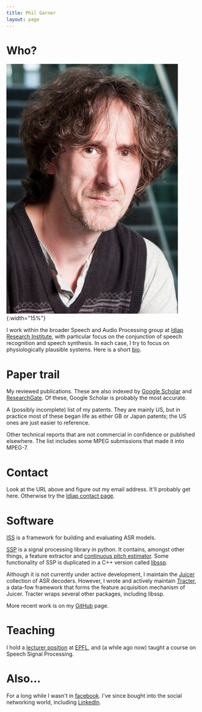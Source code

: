 ```yaml
---
title: Phil Garner
layout: page
---
```


# Who?

![Mugshot](assets/mugshot.jpg){:width="15%"}

I work within the broader Speech and Audio Processing group at
[Idiap Research Institute](http://www.idiap.ch/), with particular focus on the
conjunction of speech recognition and speech synthesis.  In each case, I try to
focus on physiologically plausible systems. Here is a short [bio](ieee-bio).

# Paper trail

My reviewed publications. These are also indexed by
[Google Scholar](http://scholar.google.ch/citations?user=KyNTbPkAAAAJ) and
[ResearchGate](http://www.researchgate.net/profile/Philip_Garner).  Of these,
Google Scholar is probably the most accurate.

A (possibly incomplete) list of my patents. They are mainly US, but in practice
most of these began life as either GB or Japan patents; the US ones are just
easier to reference.

Other technical reports that are not commercial in confidence or published
elsewhere. The list includes some MPEG submissions that made it into MPEG-7.

# Contact

Look at the URL above and figure out my email address. It'll probably get
here. Otherwise try the
[Idiap contact page](http://www.idiap.ch/en/people/directory/306).

# Software

[ISS](https://github.com/idiap/iss) is a framework for building and evaluating
ASR models.

[SSP](https://github.com/idiap/ssp) is a signal processing library in python.
It contains, amongst other things, a feature extractor and
[continuous pitch estimator](http://publications.idiap.ch/index.php/publications/show/2451).
Some functionality of SSP is duplicated in a C++ version called
[libssp](https://github.com/idiap/libssp).

Although it is not currently under active development, I maintain the
[Juicer](http://juicer.amiproject.org/juicer) collection of ASR decoders.
However, I wrote and actively maintain
[Tracter](http://juicer.amiproject.org/tracter), a data-fow framework that
forms the feature acquisition mechanism of Juicer.  Tracter wraps several other
packages, including libssp.

More recent work is on my [GitHub](http://github.com/pgarner) page.

# Teaching

I hold a [lecturer position](http://people.epfl.ch/philip.garner) at [EPFL](http://www.epfl.ch/), and (a while ago now) taught a course on
Speech Signal Processing.

# Also...

For a long while I wasn't in [facebook](facebook). I've since bought into the
social networking world, including
[LinkedIn](http://www.linkedin.com/in/philipngarner).
